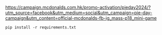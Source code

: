 <https://campaign.mcdonalds.com.hk/promo-activation/pieday2024/?utm_source=facebook&utm_medium=social&utm_campaign=pie-day-campaign&utm_content=official-mcdonalds-fb-ig_mass-p18_mini-game>

```
pip install -r requirements.txt
```
